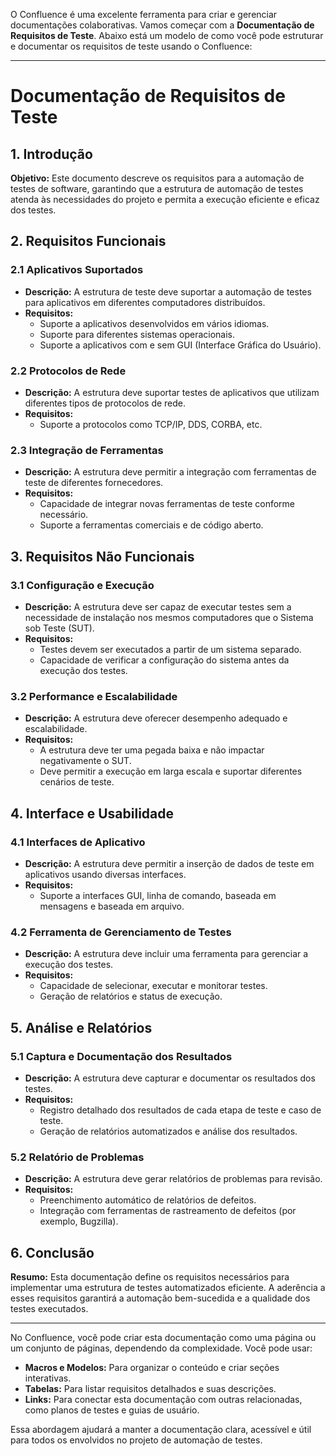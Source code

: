 O Confluence é uma excelente ferramenta para criar e gerenciar documentações colaborativas. Vamos começar com a **Documentação de Requisitos de Teste**. Abaixo está um modelo de como você pode estruturar e documentar os requisitos de teste usando o Confluence:

---

# Documentação de Requisitos de Teste

## 1. Introdução

**Objetivo:** Este documento descreve os requisitos para a automação de testes de software, garantindo que a estrutura de automação de testes atenda às necessidades do projeto e permita a execução eficiente e eficaz dos testes.

## 2. Requisitos Funcionais

### 2.1 Aplicativos Suportados

- **Descrição:** A estrutura de teste deve suportar a automação de testes para aplicativos em diferentes computadores distribuídos.
- **Requisitos:**
  - Suporte a aplicativos desenvolvidos em vários idiomas.
  - Suporte para diferentes sistemas operacionais.
  - Suporte a aplicativos com e sem GUI (Interface Gráfica do Usuário).

### 2.2 Protocolos de Rede

- **Descrição:** A estrutura deve suportar testes de aplicativos que utilizam diferentes tipos de protocolos de rede.
- **Requisitos:**
  - Suporte a protocolos como TCP/IP, DDS, CORBA, etc.

### 2.3 Integração de Ferramentas

- **Descrição:** A estrutura deve permitir a integração com ferramentas de teste de diferentes fornecedores.
- **Requisitos:**
  - Capacidade de integrar novas ferramentas de teste conforme necessário.
  - Suporte a ferramentas comerciais e de código aberto.

## 3. Requisitos Não Funcionais

### 3.1 Configuração e Execução

- **Descrição:** A estrutura deve ser capaz de executar testes sem a necessidade de instalação nos mesmos computadores que o Sistema sob Teste (SUT).
- **Requisitos:**
  - Testes devem ser executados a partir de um sistema separado.
  - Capacidade de verificar a configuração do sistema antes da execução dos testes.

### 3.2 Performance e Escalabilidade

- **Descrição:** A estrutura deve oferecer desempenho adequado e escalabilidade.
- **Requisitos:**
  - A estrutura deve ter uma pegada baixa e não impactar negativamente o SUT.
  - Deve permitir a execução em larga escala e suportar diferentes cenários de teste.

## 4. Interface e Usabilidade

### 4.1 Interfaces de Aplicativo

- **Descrição:** A estrutura deve permitir a inserção de dados de teste em aplicativos usando diversas interfaces.
- **Requisitos:**
  - Suporte a interfaces GUI, linha de comando, baseada em mensagens e baseada em arquivo.

### 4.2 Ferramenta de Gerenciamento de Testes

- **Descrição:** A estrutura deve incluir uma ferramenta para gerenciar a execução dos testes.
- **Requisitos:**
  - Capacidade de selecionar, executar e monitorar testes.
  - Geração de relatórios e status de execução.

## 5. Análise e Relatórios

### 5.1 Captura e Documentação dos Resultados

- **Descrição:** A estrutura deve capturar e documentar os resultados dos testes.
- **Requisitos:**
  - Registro detalhado dos resultados de cada etapa de teste e caso de teste.
  - Geração de relatórios automatizados e análise dos resultados.

### 5.2 Relatório de Problemas

- **Descrição:** A estrutura deve gerar relatórios de problemas para revisão.
- **Requisitos:**
  - Preenchimento automático de relatórios de defeitos.
  - Integração com ferramentas de rastreamento de defeitos (por exemplo, Bugzilla).

## 6. Conclusão

**Resumo:** Esta documentação define os requisitos necessários para implementar uma estrutura de testes automatizados eficiente. A aderência a esses requisitos garantirá a automação bem-sucedida e a qualidade dos testes executados.

---

No Confluence, você pode criar esta documentação como uma página ou um conjunto de páginas, dependendo da complexidade. Você pode usar:

- **Macros e Modelos:** Para organizar o conteúdo e criar seções interativas.
- **Tabelas:** Para listar requisitos detalhados e suas descrições.
- **Links:** Para conectar esta documentação com outras relacionadas, como planos de testes e guias de usuário.

Essa abordagem ajudará a manter a documentação clara, acessível e útil para todos os envolvidos no projeto de automação de testes.